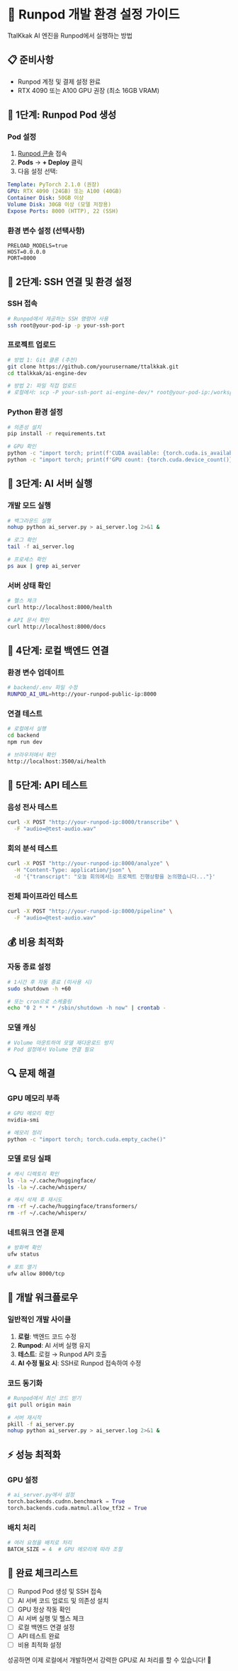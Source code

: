 # 🚀 Runpod 개발 환경 설정 가이드

TtalKkak AI 엔진을 Runpod에서 실행하는 방법

## 📋 준비사항

- Runpod 계정 및 결제 설정 완료
- RTX 4090 또는 A100 GPU 권장 (최소 16GB VRAM)

## 🎯 1단계: Runpod Pod 생성

### Pod 설정
1. [Runpod 콘솔](https://runpod.io/console) 접속
2. **Pods** → **+ Deploy** 클릭
3. 다음 설정 선택:

```yaml
Template: PyTorch 2.1.0 (권장)
GPU: RTX 4090 (24GB) 또는 A100 (40GB)
Container Disk: 50GB 이상
Volume Disk: 30GB 이상 (모델 저장용)
Expose Ports: 8000 (HTTP), 22 (SSH)
```

### 환경 변수 설정 (선택사항)
```
PRELOAD_MODELS=true
HOST=0.0.0.0
PORT=8000
```

## 🔧 2단계: SSH 연결 및 환경 설정

### SSH 접속
```bash
# Runpod에서 제공하는 SSH 명령어 사용
ssh root@your-pod-ip -p your-ssh-port
```

### 프로젝트 업로드
```bash
# 방법 1: Git 클론 (추천)
git clone https://github.com/yourusername/ttalkkak.git
cd ttalkkak/ai-engine-dev

# 방법 2: 파일 직접 업로드
# 로컬에서: scp -P your-ssh-port ai-engine-dev/* root@your-pod-ip:/workspace/
```

### Python 환경 설정
```bash
# 의존성 설치
pip install -r requirements.txt

# GPU 확인
python -c "import torch; print(f'CUDA available: {torch.cuda.is_available()}')"
python -c "import torch; print(f'GPU count: {torch.cuda.device_count()}')"
```

## 🚀 3단계: AI 서버 실행

### 개발 모드 실행
```bash
# 백그라운드 실행
nohup python ai_server.py > ai_server.log 2>&1 &

# 로그 확인
tail -f ai_server.log

# 프로세스 확인
ps aux | grep ai_server
```

### 서버 상태 확인
```bash
# 헬스 체크
curl http://localhost:8000/health

# API 문서 확인
curl http://localhost:8000/docs
```

## 🔗 4단계: 로컬 백엔드 연결

### 환경 변수 업데이트
```bash
# backend/.env 파일 수정
RUNPOD_AI_URL=http://your-runpod-public-ip:8000
```

### 연결 테스트
```bash
# 로컬에서 실행
cd backend
npm run dev

# 브라우저에서 확인
http://localhost:3500/ai/health
```

## 📡 5단계: API 테스트

### 음성 전사 테스트
```bash
curl -X POST "http://your-runpod-ip:8000/transcribe" \
  -F "audio=@test-audio.wav"
```

### 회의 분석 테스트
```bash
curl -X POST "http://your-runpod-ip:8000/analyze" \
  -H "Content-Type: application/json" \
  -d '{"transcript": "오늘 회의에서는 프로젝트 진행상황을 논의했습니다..."}'
```

### 전체 파이프라인 테스트
```bash
curl -X POST "http://your-runpod-ip:8000/pipeline" \
  -F "audio=@test-audio.wav"
```

## 💰 비용 최적화

### 자동 종료 설정
```bash
# 1시간 후 자동 종료 (미사용 시)
sudo shutdown -h +60

# 또는 cron으로 스케줄링
echo "0 2 * * * /sbin/shutdown -h now" | crontab -
```

### 모델 캐싱
```bash
# Volume 마운트하여 모델 재다운로드 방지
# Pod 설정에서 Volume 연결 필요
```

## 🔍 문제 해결

### GPU 메모리 부족
```bash
# GPU 메모리 확인
nvidia-smi

# 메모리 정리
python -c "import torch; torch.cuda.empty_cache()"
```

### 모델 로딩 실패
```bash
# 캐시 디렉토리 확인
ls -la ~/.cache/huggingface/
ls -la ~/.cache/whisperx/

# 캐시 삭제 후 재시도
rm -rf ~/.cache/huggingface/transformers/
rm -rf ~/.cache/whisperx/
```

### 네트워크 연결 문제
```bash
# 방화벽 확인
ufw status

# 포트 열기
ufw allow 8000/tcp
```

## 📝 개발 워크플로우

### 일반적인 개발 사이클
1. **로컬**: 백엔드 코드 수정
2. **Runpod**: AI 서버 실행 유지
3. **테스트**: 로컬 → Runpod API 호출
4. **AI 수정 필요 시**: SSH로 Runpod 접속하여 수정

### 코드 동기화
```bash
# Runpod에서 최신 코드 받기
git pull origin main

# 서버 재시작
pkill -f ai_server.py
nohup python ai_server.py > ai_server.log 2>&1 &
```

## ⚡ 성능 최적화

### GPU 설정
```python
# ai_server.py에서 설정
torch.backends.cudnn.benchmark = True
torch.backends.cuda.matmul.allow_tf32 = True
```

### 배치 처리
```python
# 여러 요청을 배치로 처리
BATCH_SIZE = 4  # GPU 메모리에 따라 조절
```

## 🎉 완료 체크리스트

- [ ] Runpod Pod 생성 및 SSH 접속
- [ ] AI 서버 코드 업로드 및 의존성 설치
- [ ] GPU 정상 작동 확인
- [ ] AI 서버 실행 및 헬스 체크
- [ ] 로컬 백엔드 연결 설정
- [ ] API 테스트 완료
- [ ] 비용 최적화 설정

성공하면 이제 로컬에서 개발하면서 강력한 GPU로 AI 처리를 할 수 있습니다! 🚀